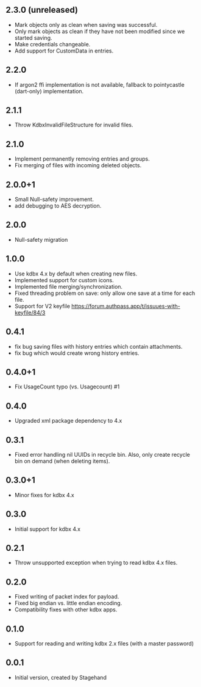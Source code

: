 ## 2.3.0 (unreleased)

- Mark objects only as clean when saving was successful.
- Only mark objects as clean if they have not been modified since we started saving.
- Make credentials changeable.
- Add support for CustomData in entries.

## 2.2.0

- If argon2 ffi implementation is not available, fallback to pointycastle (dart-only) 
  implementation.

## 2.1.1

- Throw KdbxInvalidFileStructure for invalid files.

## 2.1.0

- Implement permanently removing entries and groups.
- Fix merging of files with incoming deleted objects.

## 2.0.0+1

- Small Null-safety improvement.
- add debugging to AES decryption.

## 2.0.0

- Null-safety migration

## 1.0.0

- Use kdbx 4.x by default when creating new files.
- Implemented support for custom icons.
- Implemented file merging/synchronization.
- Fixed threading problem on save: only allow one save at a time for each file.
- Support for V2 keyfile https://forum.authpass.app/t/issuues-with-keyfile/84/3

## 0.4.1

- fix bug saving files with history entries which contain attachments.
- fix bug which would create wrong history entries.

## 0.4.0+1

- Fix UsageCount typo (vs. Usagecount) #1

## 0.4.0

- Upgraded xml package dependency to 4.x

## 0.3.1

- Fixed error handling nil UUIDs in recycle bin.
  Also, only create recycle bin on demand (when deleting items).

## 0.3.0+1

- Minor fixes for kdbx 4.x

## 0.3.0

- Initial support for kdbx 4.x

## 0.2.1

- Throw unsupported exception when trying to read kdbx 4.x files.

## 0.2.0

- Fixed writing of packet index for payload.
- Fixed big endian vs. little endian encoding.
- Compatibility fixes with other kdbx apps.

## 0.1.0

- Support for reading and writing kdbx 2.x files
  (with a master password)


## 0.0.1

- Initial version, created by Stagehand
